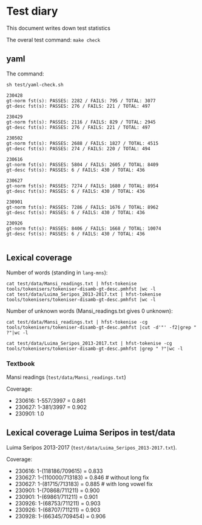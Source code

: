 Test diary
==========

This document writes down test statistics

The overal test command: `make check`

## yaml

The command:

`sh test/yaml-check.sh` 


```
230428
gt-norm fst(s): PASSES: 2282 / FAILS: 795 / TOTAL: 3077
gt-desc fst(s): PASSES: 276 / FAILS: 221 / TOTAL: 497

230429
gt-norm fst(s): PASSES: 2116 / FAILS: 829 / TOTAL: 2945
gt-desc fst(s): PASSES: 276 / FAILS: 221 / TOTAL: 497

230502
gt-norm fst(s): PASSES: 2688 / FAILS: 1827 / TOTAL: 4515
gt-desc fst(s): PASSES: 274 / FAILS: 220 / TOTAL: 494

230616
gt-norm fst(s): PASSES: 5804 / FAILS: 2605 / TOTAL: 8409
gt-desc fst(s): PASSES: 6 / FAILS: 430 / TOTAL: 436

230627
gt-norm fst(s): PASSES: 7274 / FAILS: 1680 / TOTAL: 8954
gt-desc fst(s): PASSES: 6 / FAILS: 430 / TOTAL: 436

230901
gt-norm fst(s): PASSES: 7286 / FAILS: 1676 / TOTAL: 8962
gt-desc fst(s): PASSES: 6 / FAILS: 430 / TOTAL: 436

230926
gt-norm fst(s): PASSES: 8406 / FAILS: 1668 / TOTAL: 10074
gt-desc fst(s): PASSES: 6 / FAILS: 430 / TOTAL: 436


```


## Lexical coverage 

Number of words (standing in `lang-mns`):

```
cat test/data/Mansi_readings.txt | hfst-tokenise tools/tokenisers/tokeniser-disamb-gt-desc.pmhfst |wc -l
cat test/data/Luima_Seripos_2013-2017.txt | hfst-tokenise tools/tokenisers/tokeniser-disamb-gt-desc.pmhfst |wc -l
```

Number of unknown words (Mansi_readings.txt gives 0 unknown):

```
cat test/data/Mansi_readings.txt | hfst-tokenise -cg tools/tokenisers/tokeniser-disamb-gt-desc.pmhfst |cut -d'"' -f2|grep " ?"|wc -l

cat test/data/Luima_Seripos_2013-2017.txt | hfst-tokenise -cg tools/tokenisers/tokeniser-disamb-gt-desc.pmhfst |grep " ?"|wc -l
```

### Textbook

Mansi readings (`test/data/Mansi_readings.txt`)

Coverage:

- 230616: 1-557/3997 = 0.861
- 230627: 1-381/3997 = 0.902
- 230901: 1.0

## Lexical coverage Luima Seripos in test/data

Luima Seripos 2013-2017 (`test/data/Luima_Seripos_2013-2017.txt`).

Coverage:

- 230616: 1-(118186/709615) = 0.833
- 230627: 1-(110000/713183) = 0.846 # without long fix
- 230627: 1-(81715/713183) = 0.885 # with long vowel fix
- 230901: 1-(70868/711211) = 0.900 
- 230901: 1-(69861/711211) = 0.901 
- 230926: 1-(68753/711211) = 0.903 
- 230926: 1-(68707/711211) = 0.903 
- 230928: 1-(66345/709454) = 0.906 



